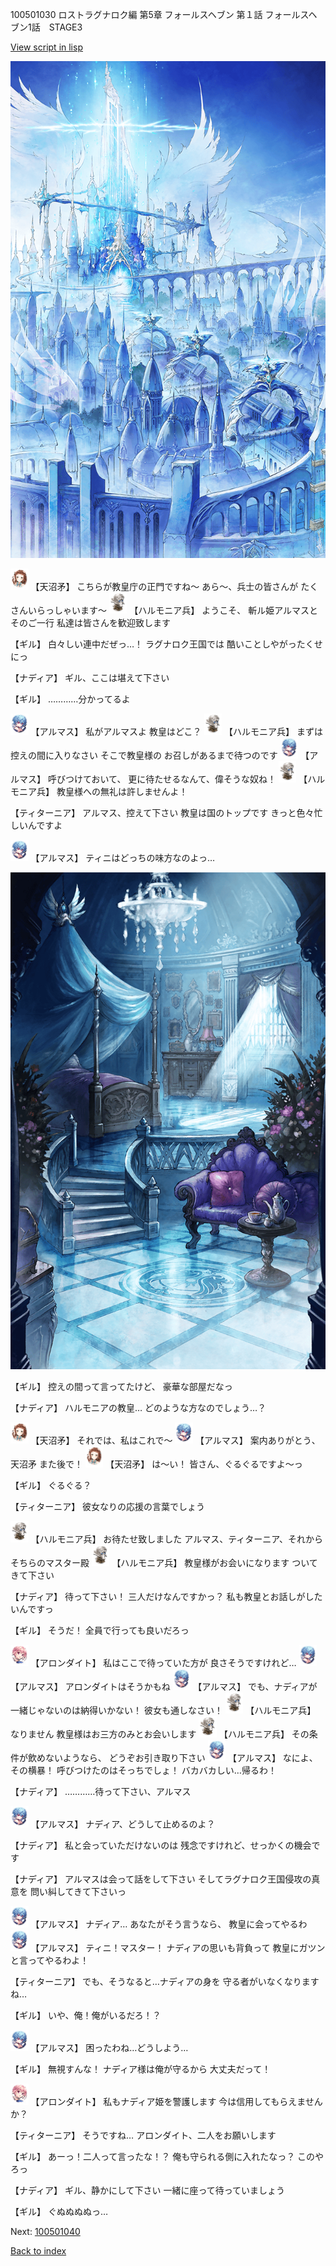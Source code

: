100501030 ロストラグナロク編 第5章 フォールスヘブン 第１話 フォールスヘブン1話　STAGE3

[View script in lisp](../scripts/100501030.txt)

![angel_world.png](../images/backgrounds/angel_world.png)

<img src="../images/units/3300411.png" alt="3300411.png" height="34"/>
【天沼矛】
こちらが教皇庁の正門ですね～
あら～、兵士の皆さんが
たくさんいらっしゃいます～

<img src="../images/units/3810001.png" alt="3810001.png" height="34"/>
【ハルモニア兵】
ようこそ、
斬ル姫アルマスとそのご一行
私達は皆さんを歓迎致します

【ギル】
白々しい連中だぜっ…！
ラグナロク王国では
酷いことしやがったくせにっ

【ナディア】
ギル、ここは堪えて下さい

【ギル】
…………分かってるよ

<img src="../images/units/3103811.png" alt="3103811.png" height="34"/>
【アルマス】
私がアルマスよ
教皇はどこ？

<img src="../images/units/3810001.png" alt="3810001.png" height="34"/>
【ハルモニア兵】
まずは控えの間に入りなさい
そこで教皇様の
お召しがあるまで待つのです

<img src="../images/units/3103811.png" alt="3103811.png" height="34"/>
【アルマス】
呼びつけておいて、
更に待たせるなんて、偉そうな奴ね！

<img src="../images/units/3810001.png" alt="3810001.png" height="34"/>
【ハルモニア兵】
教皇様への無礼は許しませんよ！

【ティターニア】
アルマス、控えて下さい
教皇は国のトップです
きっと色々忙しいんですよ

<img src="../images/units/3103811.png" alt="3103811.png" height="34"/>
【アルマス】
ティニはどっちの味方なのよっ…

![400_angel_castle_room.png](../images/backgrounds/400_angel_castle_room.png)

【ギル】
控えの間って言ってたけど、
豪華な部屋だなっ

【ナディア】
ハルモニアの教皇…
どのような方なのでしょう…？

<img src="../images/units/3300411.png" alt="3300411.png" height="34"/>
【天沼矛】
それでは、私はこれで～

<img src="../images/units/3103811.png" alt="3103811.png" height="34"/>
【アルマス】
案内ありがとう、天沼矛
また後で！

<img src="../images/units/3300411.png" alt="3300411.png" height="34"/>
【天沼矛】
は～い！
皆さん、ぐるぐるですよ～っ

【ギル】
ぐるぐる？

【ティターニア】
彼女なりの応援の言葉でしょう

<img src="../images/units/3810001.png" alt="3810001.png" height="34"/>
【ハルモニア兵】
お待たせ致しました
アルマス、ティターニア、それから
そちらのマスター殿

<img src="../images/units/3810001.png" alt="3810001.png" height="34"/>
【ハルモニア兵】
教皇様がお会いになります
ついてきて下さい

【ナディア】
待って下さい！
三人だけなんですかっ？
私も教皇とお話しがしたいんですっ

【ギル】
そうだ！
全員で行っても良いだろっ

<img src="../images/units/3100711.png" alt="3100711.png" height="34"/>
【アロンダイト】
私はここで待っていた方が
良さそうですけれど…

<img src="../images/units/3103811.png" alt="3103811.png" height="34"/>
【アルマス】
アロンダイトはそうかもね

<img src="../images/units/3103811.png" alt="3103811.png" height="34"/>
【アルマス】
でも、ナディアが
一緒じゃないのは納得いかない！
彼女も通しなさい！

<img src="../images/units/3810001.png" alt="3810001.png" height="34"/>
【ハルモニア兵】
なりません
教皇様はお三方のみとお会いします

<img src="../images/units/3810001.png" alt="3810001.png" height="34"/>
【ハルモニア兵】
その条件が飲めないようなら、
どうぞお引き取り下さい

<img src="../images/units/3103811.png" alt="3103811.png" height="34"/>
【アルマス】
なによ、その横暴！
呼びつけたのはそっちでしょ！
バカバカしい…帰るわ！

【ナディア】
…………待って下さい、アルマス

<img src="../images/units/3103811.png" alt="3103811.png" height="34"/>
【アルマス】
ナディア、どうして止めるのよ？

【ナディア】
私と会っていただけないのは
残念ですけれど、せっかくの機会です

【ナディア】
アルマスは会って話をして下さい
そしてラグナロク王国侵攻の真意を
問い糾してきて下さいっ

<img src="../images/units/3103811.png" alt="3103811.png" height="34"/>
【アルマス】
ナディア…
あなたがそう言うなら、
教皇に会ってやるわ

<img src="../images/units/3103811.png" alt="3103811.png" height="34"/>
【アルマス】
ティニ！マスター！
ナディアの思いも背負って
教皇にガツンと言ってやるわよ！

【ティターニア】
でも、そうなると…ナディアの身を
守る者がいなくなりますね…

【ギル】
いや、俺！俺がいるだろ！？

<img src="../images/units/3103811.png" alt="3103811.png" height="34"/>
【アルマス】
困ったわね…どうしよう…

【ギル】
無視すんな！
ナディア様は俺が守るから
大丈夫だって！

<img src="../images/units/3100711.png" alt="3100711.png" height="34"/>
【アロンダイト】
私もナディア姫を警護します
今は信用してもらえませんか？

【ティターニア】
そうですね…
アロンダイト、二人をお願いします

【ギル】
あーっ！二人って言ったな！？
俺も守られる側に入れたなっ？
このやろっ

【ナディア】
ギル、静かにして下さい
一緒に座って待っていましょう

【ギル】
ぐぬぬぬぬっ…


Next: [100501040](100501040.md)

[Back to index](index.md)
